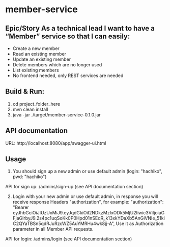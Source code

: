 # member-service
## Epic/Story As a technical lead I want to have a “Member” service so that I can easily:
* Create a new member
* Read an existing member
* Update an existing member
* Delete members which are no longer used
* List existing members
* No frontend needed, only REST services are needed

## Build & Run:
1) cd project_folder_here
2) mvn clean install
3) java -jar ./target/member-service-0.1.0.jar

## API documentation
URL: http://localhost:8080/app/swagger-ui.html

## Usage
1) You should sign up a new admin or use default admin (login: "hachiko", pwd: "hachiko")

API for sign up: /admins/sign-up (see API documentation section)

2) Login with your new admin or use default admin, in response you will receive response Headers "authorization",
for example: "authorization": "Bearer eyJhbGciOiJIUzUxMiJ9.eyJqdGkiOiI2NDkzMzIxODk5MjU2Iiwic3ViIjoiaGFjaGlrbyJ9.2s4pc1uqSoKk0P0Hpd01nSEqR_k13xkYDaXb5AnGiVNIe_51kiC2QYaTBSn5qdRJuRzcWZ5AuYMRHu4wk8jj-A", 
Use it as Authorization parameter in all Member API requests.

API for login: /admins/login (see API documentation section)

